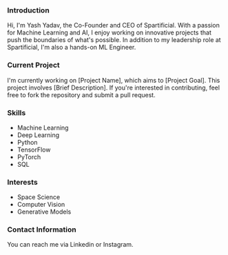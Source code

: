 ### Introduction
Hi, I'm Yash Yadav, the Co-Founder and CEO of Spartificial. With a passion for Machine Learning and AI, I enjoy working on innovative projects that push the boundaries of what's possible. In addition to my leadership role at Spartificial, I'm also a hands-on ML Engineer.

### Current Project
I'm currently working on [Project Name], which aims to [Project Goal]. This project involves [Brief Description]. If you're interested in contributing, feel free to fork the repository and submit a pull request.

### Skills
- Machine Learning
- Deep Learning
- Python
- TensorFlow
- PyTorch
- SQL

### Interests
- Space Science
- Computer Vision
- Generative Models

### Contact Information
You can reach me via Linkedin or Instagram.
